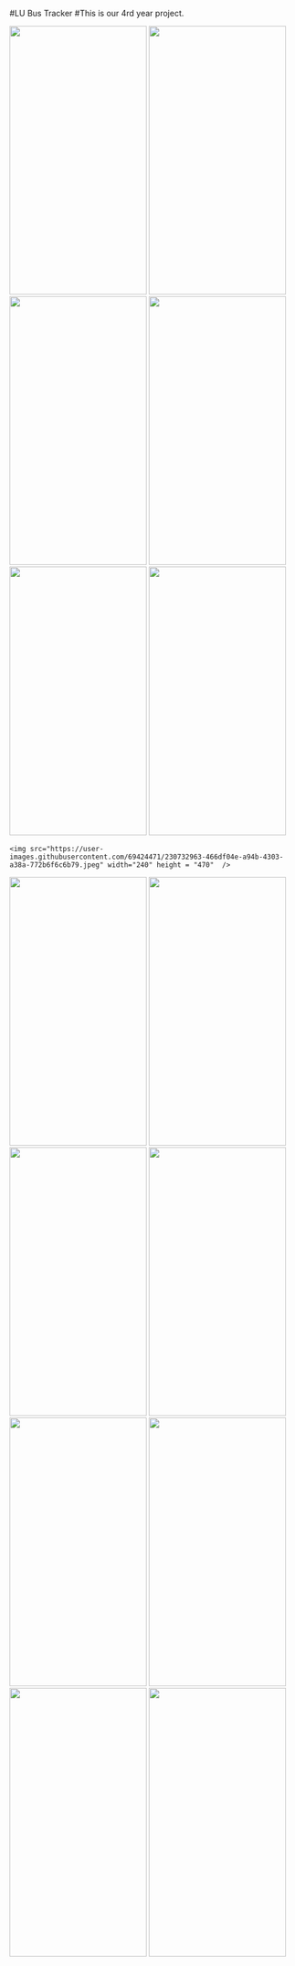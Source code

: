 #LU Bus Tracker
#This is our 4rd year project.


<p float="left">
   <img src="https://user-images.githubusercontent.com/69424471/230732952-808effe8-e8ab-4f88-b0f6-780d4837f4fe.jpeg" width="240" height = "470"  />
   <img src="https://user-images.githubusercontent.com/69424471/230732956-9754ba85-f57c-45b2-b64c-dd475bb79af5.jpeg" width="240" height = "470" />
   <img src="https://user-images.githubusercontent.com/69424471/230732957-ba241a1b-83ea-4d2d-8de6-a5108d61643a.jpeg" width="240" height = "470" />
    <img src="https://user-images.githubusercontent.com/69424471/230732959-1b8d8851-1b85-4d12-8cb6-f8fde4459678.jpeg" width="240" height = "470" />
  
   <img src="https://user-images.githubusercontent.com/69424471/230732960-f80bc874-fe03-4759-9ece-65e475bbf971.jpeg" width="240" height = "470" />
   <img src="https://user-images.githubusercontent.com/69424471/230732961-118ea3d8-27fb-43d8-b5c7-ef5de6e7c254.jpeg" width="240" height = "470" />
   
    <img src="https://user-images.githubusercontent.com/69424471/230732963-466df04e-a94b-4303-a38a-772b6f6c6b79.jpeg" width="240" height = "470"  />
   <img src="https://user-images.githubusercontent.com/69424471/230732964-005eb790-348c-4dcd-ad87-61f312582f86.jpeg" width="240" height = "470" />
   <img src="https://user-images.githubusercontent.com/69424471/230732967-2129ab16-ae96-42f3-adda-116d5c7240ce.jpeg" width="240" height = "470" />
    <img src="https://user-images.githubusercontent.com/69424471/230732970-88bba274-aa3b-403a-a74f-3c5b328f5bfd.jpeg" width="240" height = "470" />
  
   <img src="https://user-images.githubusercontent.com/69424471/230732972-22aaa446-61ec-4ff0-b269-430203de836a.jpeg" width="240" height = "470" />
   <img src="https://user-images.githubusercontent.com/69424471/230732973-6933edfc-4b9f-4db5-ad4c-ea27d4daecbc.jpeg" width="240" height = "470" />
  
  <img src="https://user-images.githubusercontent.com/69424471/230732974-ff0bbd3a-2911-4b64-9c2e-79c55dd68c0a.jpeg" width="240" height = "470" />
   <img src="https://user-images.githubusercontent.com/69424471/230732976-940159df-9cee-4810-b4de-e824d3290740.jpeg" width="240" height = "470" />
   <img src="https://user-images.githubusercontent.com/69424471/230732977-a2ec9456-e590-4400-9884-53a0e4b88e96.jpeg" width="240" height = "470" />
  
 
  
</p>


   


